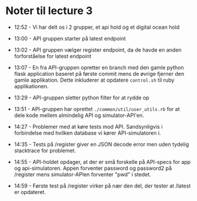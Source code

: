 # Noter til lecture 3

* 12:52 - Vi har delt os i 2 grupper, et api hold og et digital ocean hold

* 13:00 - API gruppen starter på latest endpoint

* 13:02 - API gruppen vælger register endpoint, da de havde en anden forforståelse for latest endpoint

* 13:07 - En fra API-gruppen opretter en branch med den gamle python flask application baseret på første commit mens de øvrige fjerner den gamle applikation. Dette inkluderer at opdatere `control.sh` til ruby applikationen.

* 13:29 - API-gruppen sletter python filter for at rydde op

* 13:51 - API-gruppen har oprettet `./common/util/user_utils.rb` for at dele kode mellem almindelig API og simulator-API'en.

* 14:27 - Problemer med at køre tests mod API. Sandsynligvis i forbindelse med hvilken database vi kører API-simulatoren i.

* 14:35 - Tests på /register giver en JSON decode error men uden tydelig stacktrace for problemet.

* 14:55 - API-holdet opdager, at der er små forskelle på API-specs for app og api-simulatoren. Appen forventer password og password2 på /register mens simulator-APIen forventer "pwd" i stedet.

* 14:59 - Første test på /register virker på nær den del, der tester at /latest er opdateret.